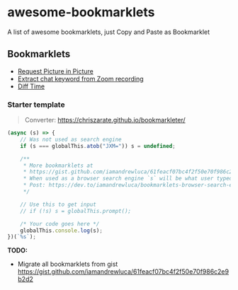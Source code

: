 # awesome-bookmarklets

A list of awesome bookmarklets, just Copy and Paste as Bookmarklet

## Bookmarklets

- [Request Picture in Picture](./bookmarklets/request-picture-in-picture/)
- [Extract chat keyword from Zoom recording](./bookmarklets/zoom-extract-chat-keyword/)
- [Diff Time](./bookmarklets/diff-time/)

### Starter template

> Converter: https://chriszarate.github.io/bookmarkleter/

```js
(async (s) => {	
	// Was not used as search engine
	if (s === globalThis.atob("JXM=")) s = undefined;

	/**
	 * More bookmarklets at
	 * https://gist.github.com/iamandrewluca/61feacf07bc4f2f50e70f986c2e9b2d2
	 * When used as a browser search engine `s` will be what user typed in address bar
	 * Post: https://dev.to/iamandrewluca/bookmarklets-browser-search-engine-2m30
	 */

	// Use this to get input
	// if (!s) s = globalThis.prompt();

	/* Your code goes here */
	globalThis.console.log(s);
})(`%s`);
```

**TODO:**

- Migrate all bookmarklets from gist https://gist.github.com/iamandrewluca/61feacf07bc4f2f50e70f986c2e9b2d2
